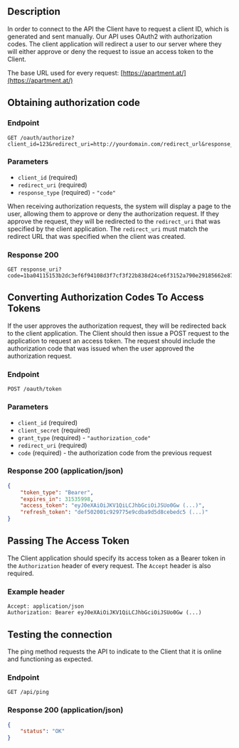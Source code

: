 ## Description

In order to connect to the API the Client have to request a client ID, which is generated and 
sent manually. Our API uses OAuth2 with authorization codes. 
The client application will redirect a user to our server where they will either approve or
 deny the request to issue an access token to the Client.

The base URL used for every request: [https://apartment.at/](https://apartment.at/)

## Obtaining authorization code

### Endpoint
```
GET /oauth/authorize?client_id=123&redirect_uri=http://yourdomain.com/redirect_url&response_type=code
```

### Parameters
- `client_id` (required)
- `redirect_uri` (required)
- `response_type` (required) - `"code"`

When receiving authorization requests, the system will display a page to the user, allowing 
them to approve or deny the authorization request. If they approve the request, they will be 
redirected to the `redirect_uri` that was specified by the client application. 
The `redirect_uri` must match the redirect URL that was specified when the client was created.

### Response 200
```
GET response_uri?code=1ba04115153b2dc3ef6f94108d3f7cf3f22b838d24ce6f3152a790e29185662e871ba33d32e847d2
```

## Converting Authorization Codes To Access Tokens

If the user approves the authorization request, they will be redirected back to the client 
application. The Client should then issue a POST request to the application to request an 
access token. The request should include the authorization code that was issued when the user 
approved the authorization request. 

### Endpoint
```
POST /oauth/token
```

### Parameters
- `client_id` (required)
- `client_secret` (required)
- `grant_type` (required) - `"authorization_code"`
- `redirect_uri` (required)
- `code` (required) - the authorization code from the previous request

### Response 200 (application/json)
```json
{
    "token_type": "Bearer",
    "expires_in": 31535998,
    "access_token": "eyJ0eXAiOiJKV1QiLCJhbGciOiJSUo0Gw (...)",
    "refresh_token": "def502001c929775e9cdba9d5d8cebedc5 (...)"
}
```

## Passing The Access Token

The Client application should specify its access token as a Bearer token in the `Authorization` 
header of every request. The `Accept` header is also required.

### Example header
```
Accept: application/json
Authorization: Bearer eyJ0eXAiOiJKV1QiLCJhbGciOiJSUo0Gw (...)
```

## Testing the connection

The ping method requests the API to indicate to the Client that it is online and functioning as expected.

### Endpoint
```
GET /api/ping
```

### Response 200 (application/json)
```json
{
    "status": "OK"
}
```